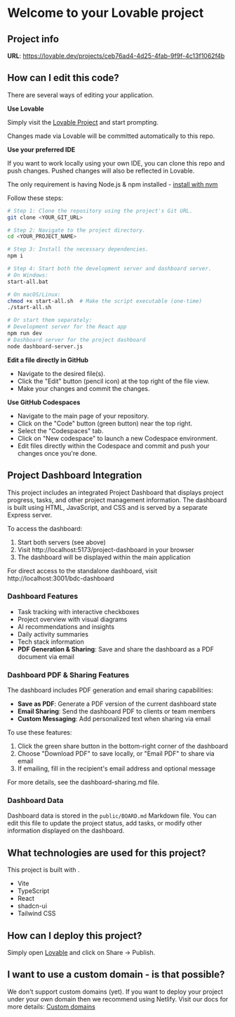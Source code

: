# Welcome to your Lovable project

## Project info

**URL**: https://lovable.dev/projects/ceb76ad4-4d25-4fab-9f9f-4c13f1062f4b

## How can I edit this code?

There are several ways of editing your application.

**Use Lovable**

Simply visit the [Lovable Project](https://lovable.dev/projects/ceb76ad4-4d25-4fab-9f9f-4c13f1062f4b) and start prompting.

Changes made via Lovable will be committed automatically to this repo.

**Use your preferred IDE**

If you want to work locally using your own IDE, you can clone this repo and push changes. Pushed changes will also be reflected in Lovable.

The only requirement is having Node.js & npm installed - [install with nvm](https://github.com/nvm-sh/nvm#installing-and-updating)

Follow these steps:

```sh
# Step 1: Clone the repository using the project's Git URL.
git clone <YOUR_GIT_URL>

# Step 2: Navigate to the project directory.
cd <YOUR_PROJECT_NAME>

# Step 3: Install the necessary dependencies.
npm i

# Step 4: Start both the development server and dashboard server.
# On Windows:
start-all.bat

# On macOS/Linux:
chmod +x start-all.sh  # Make the script executable (one-time)
./start-all.sh

# Or start them separately:
# Development server for the React app
npm run dev
# Dashboard server for the project dashboard
node dashboard-server.js
```

**Edit a file directly in GitHub**

- Navigate to the desired file(s).
- Click the "Edit" button (pencil icon) at the top right of the file view.
- Make your changes and commit the changes.

**Use GitHub Codespaces**

- Navigate to the main page of your repository.
- Click on the "Code" button (green button) near the top right.
- Select the "Codespaces" tab.
- Click on "New codespace" to launch a new Codespace environment.
- Edit files directly within the Codespace and commit and push your changes once you're done.

## Project Dashboard Integration

This project includes an integrated Project Dashboard that displays project progress, tasks, and other project management information. The dashboard is built using HTML, JavaScript, and CSS and is served by a separate Express server.

To access the dashboard:
1. Start both servers (see above)
2. Visit http://localhost:5173/project-dashboard in your browser
3. The dashboard will be displayed within the main application

For direct access to the standalone dashboard, visit http://localhost:3001/bdc-dashboard

### Dashboard Features
- Task tracking with interactive checkboxes
- Project overview with visual diagrams
- AI recommendations and insights
- Daily activity summaries
- Tech stack information
- **PDF Generation & Sharing**: Save and share the dashboard as a PDF document via email

### Dashboard PDF & Sharing Features

The dashboard includes PDF generation and email sharing capabilities:

- **Save as PDF**: Generate a PDF version of the current dashboard state
- **Email Sharing**: Send the dashboard PDF to clients or team members
- **Custom Messaging**: Add personalized text when sharing via email

To use these features:
1. Click the green share button in the bottom-right corner of the dashboard
2. Choose "Download PDF" to save locally, or "Email PDF" to share via email
3. If emailing, fill in the recipient's email address and optional message

For more details, see the dashboard-sharing.md file.

### Dashboard Data
Dashboard data is stored in the `public/BOARD.md` Markdown file. You can edit this file to update the project status, add tasks, or modify other information displayed on the dashboard.

## What technologies are used for this project?

This project is built with .

- Vite
- TypeScript
- React
- shadcn-ui
- Tailwind CSS

## How can I deploy this project?

Simply open [Lovable](https://lovable.dev/projects/ceb76ad4-4d25-4fab-9f9f-4c13f1062f4b) and click on Share -> Publish.

## I want to use a custom domain - is that possible?

We don't support custom domains (yet). If you want to deploy your project under your own domain then we recommend using Netlify. Visit our docs for more details: [Custom domains](https://docs.lovable.dev/tips-tricks/custom-domain/)
